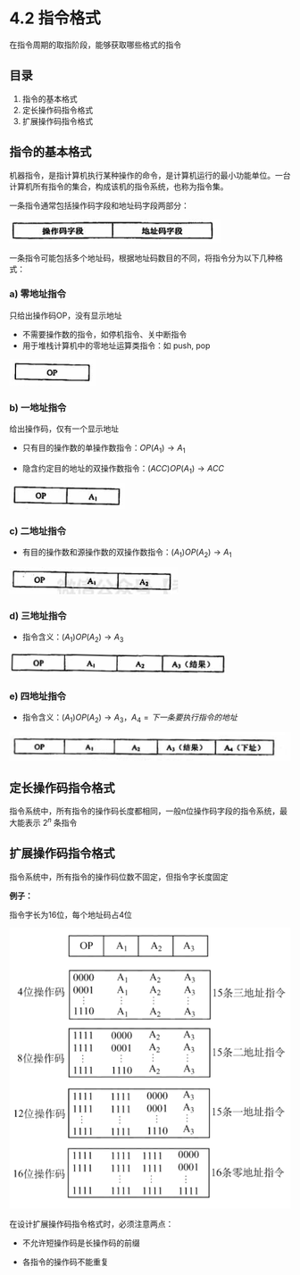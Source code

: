 # 4.2 指令格式

在指令周期的取指阶段，能够获取哪些格式的指令

## 目录

1. 指令的基本格式
2. 定长操作码指令格式
3. 扩展操作码指令格式



## 指令的基本格式

机器指令，是指计算机执行某种操作的命令，是计算机运行的最小功能单位。一台计算机所有指令的集合，构成该机的指令系统，也称为指令集。

一条指令通常包括操作码字段和地址码字段两部分：

![image-20210903154800100](image-20210903154800100.png)

一条指令可能包括多个地址码，根据地址码数目的不同，将指令分为以下几种格式：



### a) 零地址指令

只给出操作码OP，没有显示地址

* 不需要操作数的指令，如停机指令、关中断指令
* 用于堆栈计算机中的零地址运算类指令：如 push, pop

![image-20210903155551292](image-20210903155551292.png)



### b) 一地址指令

给出操作码，仅有一个显示地址

* 只有目的操作数的单操作数指令：$OP(A_1) \rightarrow A_1$

* 隐含约定目的地址的双操作数指令：$(ACC) OP (A_1) \rightarrow ACC$

![image-20210903160514534](image-20210903160514534.png)



### c) 二地址指令

* 有目的操作数和源操作数的双操作数指令：$(A_1) OP (A_2) \rightarrow A_1$

![image-20210903161522078](image-20210903161522078.png)



### d) 三地址指令

* 指令含义：$(A_1) OP (A_2) \rightarrow A_3$

![image-20210903162109262](image-20210903162109262.png)



### e) 四地址指令

* 指令含义：$(A_1) OP (A_2) \rightarrow A_3，A_4 = 下一条要执行指令的地址$

![image-20210903162515879](image-20210903162515879.png)



## 定长操作码指令格式

指令系统中，所有指令的操作码长度都相同，一般n位操作码字段的指令系统，最大能表示 $2^n$ 条指令





## 扩展操作码指令格式

指令系统中，所有指令的操作码位数不固定，但指令字长度固定



**例子：**

指令字长为16位，每个地址码占4位

<img src="./image-20210903164320476.png" alt="image-20210903164320476" style="zoom:80%;" />



在设计扩展操作码指令格式时，必须注意两点：

* 不允许短操作码是长操作码的前缀 

* 各指令的操作码不能重复